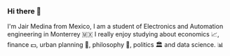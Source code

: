 ### Hi there 👋

I'm Jair Medina from Mexico, I am a student of Electronics and Automation engineering in Monterrey :mexico:
I really enjoy studying about economics :chart_with_upwards_trend:, finance :dollar:, urban planning :house_with_garden:, philosophy :brain:, politics :classical_building: and data science. :bar_chart:
<!--
**JairMedina97/JairMedina97** is a ✨ _special_ ✨ repository because its `README.md` (this file) appears on your GitHub profile.

Here are some ideas to get you started:

- 🔭 I’m currently working on ...
- 🌱 I’m currently learning ...
- 👯 I’m looking to collaborate on ...
- 🤔 I’m looking for help with ...
- 💬 Ask me about ...
- 📫 How to reach me: ...
- 😄 Pronouns: ...
- ⚡ Fun fact: ...
-->
